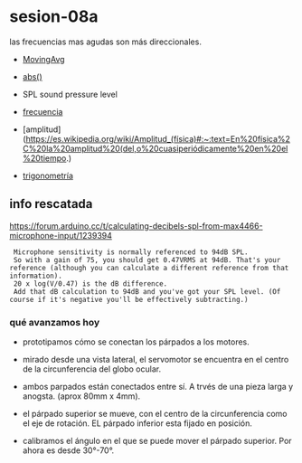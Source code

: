 # sesion-08a

las frecuencias mas agudas son más direccionales.


- [MovingAvg](https://docs.arduino.cc/libraries/movingavg)

- [abs()](https://docs.arduino.cc/language-reference/en/functions/math/abs)

- SPL sound pressure level

- [frecuencia](https://es.wikipedia.org/wiki/Frecuencia)
- [amplitud](https://es.wikipedia.org/wiki/Amplitud_(física)#:~:text=En%20física%2C%20la%20amplitud%20(del,o%20cuasiperiódicamente%20en%20el%20tiempo.)

- [trigonometría](https://es.wikipedia.org/wiki/Trigonometría)


## info rescatada

<https://forum.arduino.cc/t/calculating-decibels-spl-from-max4466-microphone-input/1239394>

     Microphone sensitivity is normally referenced to 94dB SPL.
     So with a gain of 75, you should get 0.47VRMS at 94dB. That's your reference (although you can calculate a different reference from that information).
     20 x log(V/0.47) is the dB difference.
     Add that dB calculation to 94dB and you've got your SPL level. (Of course if it's negative you'll be effectively subtracting.)

### qué avanzamos hoy

- prototipamos cómo se conectan los párpados a los motores. 

- mirado desde una vista lateral, el servomotor se encuentra en el centro de la circunferencia del globo ocular.

- ambos parpados están conectados entre sí. A trvés de una pieza larga y anogsta. (aprox 80mm x 4mm).

-  el párpado superior se mueve, con el centro de la circunferencia como el eje de rotación. EL párpado inferior esta fijado en posición.
- calibramos el ángulo en el que se puede mover el párpado superior. Por ahora es desde 30°-70°.


